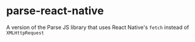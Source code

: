 # parse-react-native
A version of the Parse JS library that uses React Native's `fetch` instead of `XMLHttpRequest`
